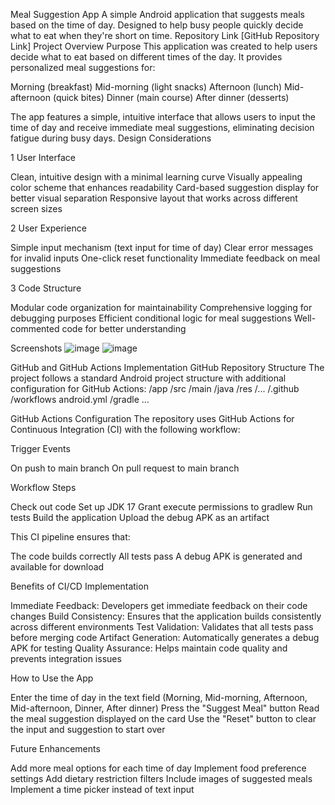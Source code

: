Meal Suggestion App
A simple Android application that suggests meals based on the time of day. Designed to help busy people quickly decide what to eat when they're short on time.
Repository Link
[GitHub Repository Link]
Project Overview
Purpose
This application was created to help users decide what to eat based on different times of the day. It provides personalized meal suggestions for:

Morning (breakfast)
Mid-morning (light snacks)
Afternoon (lunch)
Mid-afternoon (quick bites)
Dinner (main course)
After dinner (desserts)

The app features a simple, intuitive interface that allows users to input the time of day and receive immediate meal suggestions, eliminating decision fatigue during busy days.
Design Considerations

1 User Interface

Clean, intuitive design with a minimal learning curve
Visually appealing color scheme that enhances readability
Card-based suggestion display for better visual separation
Responsive layout that works across different screen sizes


2 User Experience

Simple input mechanism (text input for time of day)
Clear error messages for invalid inputs
One-click reset functionality
Immediate feedback on meal suggestions


3 Code Structure

Modular code organization for maintainability
Comprehensive logging for debugging purposes
Efficient conditional logic for meal suggestions
Well-commented code for better understanding

Screenshots
![image](https://github.com/user-attachments/assets/166a6305-5c44-4e2e-8b3b-8b874b9b9ca4)
![image](https://github.com/user-attachments/assets/43a704e4-9035-4899-8828-d65f639ae09e)

GitHub and GitHub Actions Implementation
GitHub Repository Structure
The project follows a standard Android project structure with additional configuration for GitHub Actions:
/app
  /src
    /main
      /java
      /res
      /...
/.github
  /workflows
    android.yml
/gradle
...

GitHub Actions Configuration
The repository uses GitHub Actions for Continuous Integration (CI) with the following workflow:

Trigger Events

On push to main branch
On pull request to main branch


Workflow Steps

Check out code
Set up JDK 17
Grant execute permissions to gradlew
Run tests
Build the application
Upload the debug APK as an artifact



This CI pipeline ensures that:

The code builds correctly
All tests pass
A debug APK is generated and available for download

Benefits of CI/CD Implementation

Immediate Feedback: Developers get immediate feedback on their code changes
Build Consistency: Ensures that the application builds consistently across different environments
Test Validation: Validates that all tests pass before merging code
Artifact Generation: Automatically generates a debug APK for testing
Quality Assurance: Helps maintain code quality and prevents integration issues

How to Use the App

Enter the time of day in the text field (Morning, Mid-morning, Afternoon, Mid-afternoon, Dinner, After dinner)
Press the "Suggest Meal" button
Read the meal suggestion displayed on the card
Use the "Reset" button to clear the input and suggestion to start over

Future Enhancements

Add more meal options for each time of day
Implement food preference settings
Add dietary restriction filters
Include images of suggested meals
Implement a time picker instead of text input
